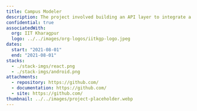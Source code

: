 ```yaml
---
title: Campus Modeler
description: The project involved building an API layer to integrate a Reactjs frontend with a Python simulator and MongoDB for Covid-19 spread analysis on university campuses, deploying it on AWS EC2 with Apache Web Server and coordinating tests with the frontend and model-development teams.
confidential: true
associatedWith:
  org: IIT Kharagpur
  logo: ../../images/org-logos/iitkgp-logo.jpeg
dates:
  start: "2021-08-01"
  end: "2021-08-01"
stacks:
  - ./stack-imgs/react.png
  - ./stack-imgs/android.png
attachments:
  - repository: https://github.com/
  - documentation: https://github.com/
  - site: https://github.com/
thumbnail: ../../images/project-placeholder.webp
---
```

